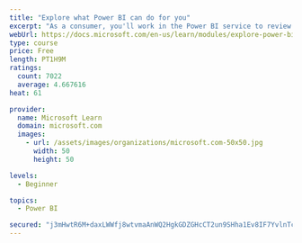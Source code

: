 ```yaml
---
title: "Explore what Power BI can do for you"
excerpt: "As a consumer, you'll work in the Power BI service to review and interact with content that has been shared with you. This module provides the foundational information that you need to work effectively in the Power BI service."
webUrl: https://docs.microsoft.com/en-us/learn/modules/explore-power-bi-service/
type: course
price: Free
length: PT1H9M
ratings:
  count: 7022
  average: 4.667616
heat: 61

provider:
  name: Microsoft Learn
  domain: microsoft.com
  images:
    - url: /assets/images/organizations/microsoft.com-50x50.jpg
      width: 50
      height: 50

levels:
  - Beginner

topics:
  - Power BI

secured: "j3mHwtR6M+daxLWWfj8wtvmaAnWQ2HgkGDZGHcCT2un9SHha1Ev8IF7YvlnTc1yW8dpaxXumOW4DiK6SMuy0mCqOPo5Ud53kEMNbR4aaUGBz3iVoJCwt8Uy5fQnIa+wQYYS73kpadCYbkBz+BUYDDOsyBpd+0UCimeX9dncqalwI5l5ckhlxVMG6X9ajMC3ClxEOqof/Eg/YJQtVyE8tM2Jl7w8wH84kW3X5GYdb19g2dQxp+woeJTU8dZQxj4a+Nxbx/vFdJ3Wny5bt9BeIl5Fk2gikP9+z/O3BQ4OqgLglWBnR1tRhRB6Q9jyJM4UdqYz3SyHEAm8mVmukFgOQQITfkTNOz9RJSupRxAe2k6MYXgSimkOWI+kGT453ESOryFXsh5NEs+yKrZUhs1qQroM9g53Synk22Jwhx/4lZa0=;apSD56idJqHdUYa4gjEyXw=="
---
```


